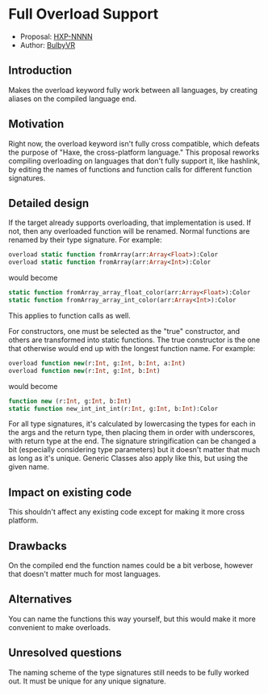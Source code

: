 # Full Overload Support

* Proposal: [HXP-NNNN](NNNN-filename.md)
* Author: [BulbyVR](https://github.com/TheDrawingCoder-Gamer)

## Introduction

Makes the overload keyword fully work between all languages, by creating aliases on the compiled language end.

## Motivation

Right now, the overload keyword isn't fully cross compatible, which defeats the purpose of "Haxe, the cross-platform language." 
This proposal reworks compiling overloading on languages that don't fully support it, like hashlink, by editing the names of
functions and function calls for different function signatures. 
## Detailed design

If the target already supports overloading, that implementation is used. 
If not, then any overloaded function will be renamed.
Normal functions are renamed by their type signature.
For example: 
```hx
overload static function fromArray(arr:Array<Float>):Color
overload static function fromArray(arr:Array<Int>):Color
```
would become
```hx
static function fromArray_array_float_color(arr:Array<Float>):Color
static function fromArray_array_int_color(arr:Array<Int>):Color
```
This applies to function calls as well.

For constructors, one must be selected as the "true" constructor, and others are transformed into static functions.
The true constructor is the one that otherwise would end up with the longest function name. For example: 
```hx
overload function new(r:Int, g:Int, b:Int, a:Int) 
overload function new(r:Int, g:Int, b:Int) 
```
would become
```hx
function new (r:Int, g:Int, b:Int)
static function new_int_int_int(r:Int, g:Int, b:Int):Color
```

For all type signatures, it's calculated by lowercasing the types for each in the args and the return type, then placing them in order with underscores, with return type at the end.
The signature stringification can be changed a bit (especially considering type parameters) but it doesn't matter that much as long as it's unique. Generic Classes also apply like this, but using the given name. 
 
## Impact on existing code

This shouldn't affect any existing code except for making it more cross platform.

## Drawbacks

On the compiled end the function names could be a bit verbose, however that doesn't matter much for most languages.


## Alternatives

You can name the functions this way yourself, but this would make it more convenient to make overloads.


## Unresolved questions

The naming scheme of the type signatures still needs to be fully worked out. It must be unique for any unique signature. 
